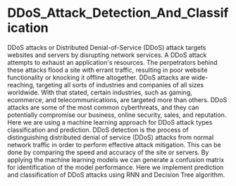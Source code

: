 # DDoS_Attack_Detection_And_Classification
DDoS attacks or Distributed Denial-of-Service (DDoS) attack targets websites and servers
by disrupting network services. A DDoS attack attempts to exhaust an application's
resources. The perpetrators behind these attacks flood a site with errant traffic, resulting in
poor website functionality or knocking it offline altogether. DDoS attacks are wide-reaching,
targeting all sorts of industries and companies of all sizes worldwide. With that stated, certain
industries, such as gaming, ecommerce, and telecommunications, are targeted more than
others. DDoS attacks are some of the most common cyberthreats, and they can potentially
compromise our business, online security, sales, and reputation. Here we are using a machine
learning approach for DDoS attack types classification and prediction. DDoS detection is
the process of distinguishing distributed denial of service (DDoS) attacks from normal
network traffic in order to perform effective attack mitigation. This can be done by
comparing the speed and accuracy of the site or servers. By applying the machine learning
models we can generate a confusion matrix for identification of the model performance. Here
we implement prediction and classification of DDoS attacks using RNN and Decision Tree
algorithm.
